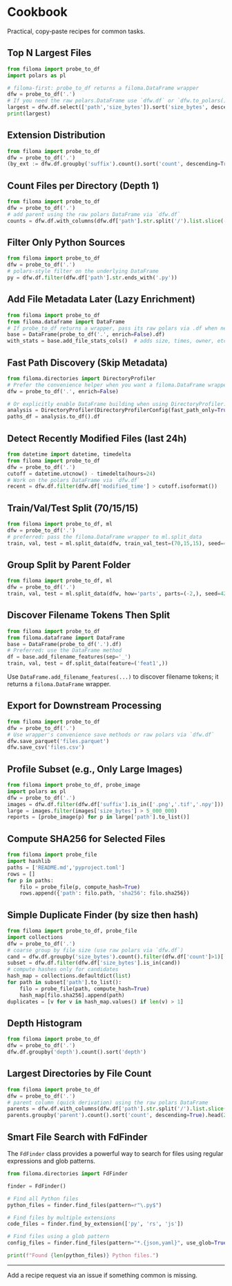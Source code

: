 # Cookbook

Practical, copy‑paste recipes for common tasks.

## Top N Largest Files
```python
from filoma import probe_to_df
import polars as pl

# filoma-first: probe_to_df returns a filoma.DataFrame wrapper
dfw = probe_to_df('.')
# If you need the raw polars.DataFrame use `dfw.df` or `dfw.to_polars()`
largest = dfw.df.select(['path','size_bytes']).sort('size_bytes', descending=True).head(10)
print(largest)
```

## Extension Distribution
```python
from filoma import probe_to_df
dfw = probe_to_df('.')
(by_ext := dfw.df.groupby('suffix').count().sort('count', descending=True).head(15))
```

## Count Files per Directory (Depth 1)
```python
from filoma import probe_to_df
dfw = probe_to_df('.')
# add parent using the raw polars DataFrame via `dfw.df`
counts = dfw.df.with_columns(dfw.df['path'].str.split('/').list.slice(-2,1).alias('parent')).groupby('parent').count().sort('count', descending=True)
```

## Filter Only Python Sources
```python
from filoma import probe_to_df
dfw = probe_to_df('.')
# polars-style filter on the underlying DataFrame
py = dfw.df.filter(dfw.df['path'].str.ends_with('.py'))
```

## Add File Metadata Later (Lazy Enrichment)
```python
from filoma import probe_to_df
from filoma.dataframe import DataFrame
# If probe_to_df returns a wrapper, pass its raw polars via .df when needed
base = DataFrame(probe_to_df('.', enrich=False).df)
with_stats = base.add_file_stats_cols()  # adds size, times, owner, etc.
```

## Fast Path Discovery (Skip Metadata)
```python
from filoma.directories import DirectoryProfiler
# Prefer the convenience helper when you want a filoma.DataFrame wrapper:
dfw = probe_to_df('.', enrich=False)

# Or explicitly enable DataFrame building when using DirectoryProfiler:
analysis = DirectoryProfiler(DirectoryProfilerConfig(fast_path_only=True, build_dataframe=True)).probe('.')
paths_df = analysis.to_df().df
```

## Detect Recently Modified Files (last 24h)
```python
from datetime import datetime, timedelta
from filoma import probe_to_df
dfw = probe_to_df('.')
cutoff = datetime.utcnow() - timedelta(hours=24)
# Work on the polars DataFrame via `dfw.df`
recent = dfw.df.filter(dfw.df['modified_time'] > cutoff.isoformat())
```

## Train/Val/Test Split (70/15/15)
```python
from filoma import probe_to_df, ml
dfw = probe_to_df('.')
# preferred: pass the filoma.DataFrame wrapper to ml.split_data
train, val, test = ml.split_data(dfw, train_val_test=(70,15,15), seed=42)
```

## Group Split by Parent Folder
```python
from filoma import probe_to_df, ml
dfw = probe_to_df('.')
train, val, test = ml.split_data(dfw, how='parts', parts=(-2,), seed=42)
```

## Discover Filename Tokens Then Split
```python
from filoma import probe_to_df
from filoma.dataframe import DataFrame
base = DataFrame(probe_to_df('.').df)
# Preferred: use the DataFrame method
df = base.add_filename_features(sep='_')
train, val, test = df.split_data(feature=('feat1',))
```

Use `DataFrame.add_filename_features(...)` to discover filename tokens; it
returns a `filoma.DataFrame` wrapper.

## Export for Downstream Processing
```python
from filoma import probe_to_df
dfw = probe_to_df('.')
# Use wrapper's convenience save methods or raw polars via `dfw.df`
dfw.save_parquet('files.parquet')
dfw.save_csv('files.csv')
```

## Profile Subset (e.g., Only Large Images)
```python
from filoma import probe_to_df, probe_image
import polars as pl
dfw = probe_to_df('.')
images = dfw.df.filter(dfw.df['suffix'].is_in(['.png','.tif','.npy']))
large = images.filter(images['size_bytes'] > 5_000_000)
reports = [probe_image(p) for p in large['path'].to_list()]
```

## Compute SHA256 for Selected Files
```python
from filoma import probe_file
import hashlib
paths = ['README.md','pyproject.toml']
rows = []
for p in paths:
    filo = probe_file(p, compute_hash=True)
    rows.append({'path': filo.path, 'sha256': filo.sha256})
```

## Simple Duplicate Finder (by size then hash)
```python
from filoma import probe_to_df, probe_file
import collections
dfw = probe_to_df('.')
# coarse group by file size (use raw polars via `dfw.df`)
cand = dfw.df.groupby('size_bytes').count().filter(dfw.df['count']>1)['size_bytes'].to_list()
subset = dfw.df.filter(dfw.df['size_bytes'].is_in(cand))
# compute hashes only for candidates
hash_map = collections.defaultdict(list)
for path in subset['path'].to_list():
    filo = probe_file(path, compute_hash=True)
    hash_map[filo.sha256].append(path)
duplicates = [v for v in hash_map.values() if len(v) > 1]
```

## Depth Histogram
```python
from filoma import probe_to_df
dfw = probe_to_df('.')
dfw.df.groupby('depth').count().sort('depth')
```

## Largest Directories by File Count
```python
from filoma import probe_to_df
dfw = probe_to_df('.')
# parent column (quick derivation) using the raw polars DataFrame
parents = dfw.df.with_columns(dfw.df['path'].str.split('/').list.slice(-2,1).alias('parent'))
parents.groupby('parent').count().sort('count', descending=True).head(20)
```

## Smart File Search with FdFinder
The `FdFinder` class provides a powerful way to search for files using regular expressions and glob patterns.

```python
from filoma.directories import FdFinder

finder = FdFinder()

# Find all Python files
python_files = finder.find_files(pattern=r"\.py$")

# Find files by multiple extensions
code_files = finder.find_by_extension(['py', 'rs', 'js'])

# Find files using a glob pattern
config_files = finder.find_files(pattern="*.{json,yaml}", use_glob=True)

print(f"Found {len(python_files)} Python files.")
```

---
Add a recipe request via an issue if something common is missing.
